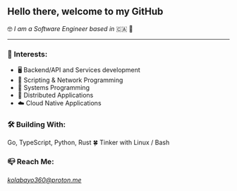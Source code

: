 ## **Hello there, welcome to my GitHub**

🤓 _I am a Software Engineer based in_ 🇨🇦 🍁

---

### 🚀 **Interests**:

- 🖥️ Backend/API and Services development
- 🔌 Scripting & Network Programming
- 🦀 Systems Programming
- 🐙 Distributed Applications
- ☁️ Cloud Native Applications

### 🛠️ **Building With**:

Go, TypeScript, Python, Rust 🍀 Tinker with Linux / Bash

### 📪 **Reach Me**:

*kolabayo360@proton.me*

<!---
windevkay/windevkay is a ✨ special ✨ repository because its `README.md` (this file) appears on your GitHub profile.
You can click the Preview link to take a look at your changes.
--->

